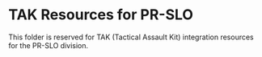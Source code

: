 # TAK Resources for PR-SLO

This folder is reserved for TAK (Tactical Assault Kit) integration resources for the PR-SLO division.
